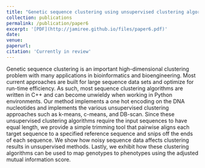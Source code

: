 ```yaml
---
title: "Genetic sequence clustering using unsupervised clustering algorithms and applications in mapping genotype to phenotype."
collection: publications
permalink: /publication/paper6
excerpt: '[PDF](http://jamiree.github.io/files/paper6.pdf)'
date: 
venue:
paperurl: 
citation: 'Currently in review'
---
```


Genetic sequence clustering is an important high-dimensional clustering problem with many applications in
bioinformatics and bioengineering. Most current approaches are built for large sequence data sets and optimize for run-time efficiency. As such, most sequence clustering algorithms are written in C++ and can become unwieldy when working in Python environments. Our method implements a one hot encoding on the DNA nucleotides and implements the various unsupervised clustering approaches such as k-means, c-means, and DB-scan. Since these unsupervised clustering algorithms require the input sequences to have equal length, we provide a simple trimming tool that pairwise aligns each target sequence to a specified reference sequence and snips off the ends of each sequence. We show how noisy sequence data affects clustering results in unsupervised methods. Lastly, we exhibit how these clustering algorithms can be used to map genotypes to phenotypes using the adjusted mutual information score.
